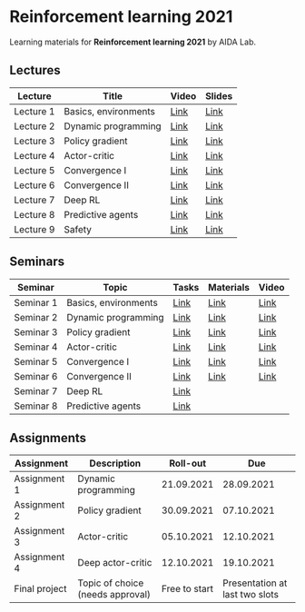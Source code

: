# Reinforcement learning 2021

Learning materials for **Reinforcement learning 2021** by AIDA Lab.

## Lectures

Lecture | Title | Video | Slides | 
| ----- | ------ | ----- | ------ | 
|Lecture 1| Basics, environments |[Link](https://youtu.be/zlQxaIOl8Tg) | [Link](./lectures/lec-1/RL2021-lec1-slides-ann.pdf) | 
|Lecture 2 | Dynamic programming |[Link](https://www.youtube.com/watch?v=2-AMgzLUKS0&ab_channel=AIindynamicaction) | [Link](./lectures/lec-2/RL2021-lec2-slides-ann.pdf) | 
|Lecture 3 | Policy gradient |[Link](https://www.youtube.com/watch?v=PByiTLDcF0g&ab_channel=AIindynamicaction) | [Link](./lectures/lec-3/RL2021-lec3-slides-ann.pdf) | 
|Lecture 4 | Actor-critic |[Link](https://youtu.be/_1V46_nZJII) | [Link](./lectures/lec-4/RL2021-lec4-slides-ann.pdf) | 
|Lecture 5 | Convergence I |[Link](https://youtu.be/MVJpUO9H5Y4) | [Link](./lectures/lec-5/RL2021-lec5-slides-ann.pdf) | 
|Lecture 6 | Convergence II |[Link](https://youtu.be/_3nsQf_4JAQ ) | [Link](./lectures/lec-6/RL2021-lec6-slides-ann.pdf) | 
|Lecture 7 | Deep RL |[Link](https://youtu.be/9MKfDKGsxUc ) | [Link](./lectures/lec-7/RL2021-lec7-slides-ann.pdf) | 
|Lecture 8 | Predictive agents |[Link](https://youtu.be/qvONsJ2wg1Y ) | [Link](./lectures/lec-8/RL2021-lec8-slides-ann.pdf) | 
|Lecture 9 | Safety |[Link](https://youtu.be/hBWseQnLPgk ) | [Link](./lectures/lec-8/RL2021-lec8-slides-ann.pdf) | 
## Seminars 

Seminar | Topic | Tasks | Materials | Video |
| ----- | ------ | ----- | ------ | ------ |
| Seminar 1 | Basics, environments | [Link](./seminars/sem-1/RL2021-sem1-tasks.PNG) | [Link](./seminars/sem-1) |[Link](https://www.youtube.com/watch?v=wMuaTgpwYCc&ab_channel=AIindynamicaction) |
| Seminar 2 | Dynamic programming | [Link](./seminars/sem-2/RL2021-sem2-tasks.jpg) | [Link](./seminars/sem-2)  |[Link](https://youtu.be/fPeKLsOCGbQ) |
| Seminar 3 | Policy gradient | [Link](./seminars/sem-3/RL2021-sem3-tasks.PNG) |[Link](./seminars/sem-3)  |[Link](https://youtu.be/huj5QIB6QiM) |  
| Seminar 4 | Actor-critic | [Link](./seminars/sem-4/RL2021-sem4-tasks.PNG) | [Link](./seminars/sem-4)  |[Link](https://youtu.be/I2MaQn4bTFY)  |  
| Seminar 5 | Convergence I | [Link](./seminars/sem-5/RL2021-sem5-tasks.PNG) | [Link](./seminars/sem-5) |[Link](https://youtu.be/bA8vHbqqzvc)| 
| Seminar 6 | Convergence II | [Link](./seminars/sem-6/RL2021-sem6-tasks.jpg) |[Link](./seminars/sem-6) |[Link](https://youtu.be/YV021P1ugtQ)|
| Seminar 7 | Deep RL | [Link](./seminars/sem-7/RL2021-sem7-tasks.jpg) |  | | |
| Seminar 8 | Predictive agents | [Link](./seminars/sem-8/RL2021-sem8-tasks.jpg) |  | | |
## Assignments

Assignment | Description | Roll-out | Due | 
| ----- | ------ | ----- | ------ | 
| Assignment 1 | Dynamic programming | 21.09.2021 | 28.09.2021 | 
| Assignment 2 | Policy gradient | 30.09.2021 | 07.10.2021 | 
| Assignment 3 | Actor-critic | 05.10.2021 | 12.10.2021 |
| Assignment 4 | Deep actor-critic | 12.10.2021 | 19.10.2021 |
| Final project | Topic of choice (needs approval) | Free to start | Presentation at last two slots |
